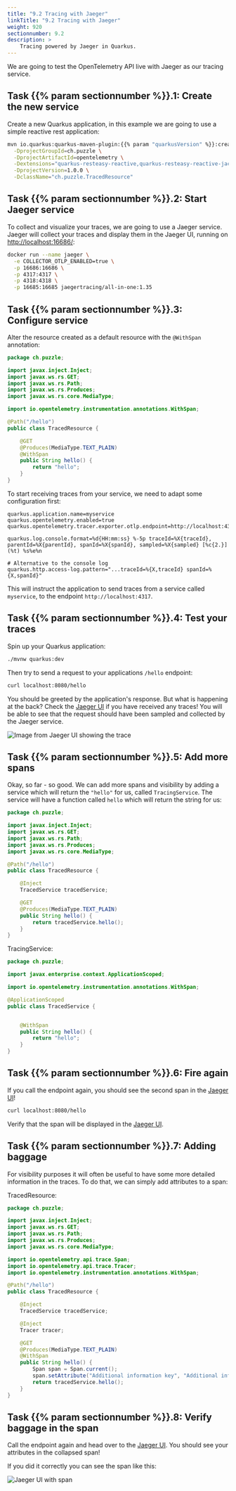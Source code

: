 ```yaml
---
title: "9.2 Tracing with Jaeger"
linkTitle: "9.2 Tracing with Jaeger"
weight: 920
sectionnumber: 9.2
description: >
    Tracing powered by Jaeger in Quarkus.
---
```


We are going to test the OpenTelemetry API live with Jaeger as our tracing service.


## Task {{% param sectionnumber %}}.1: Create the new service

Create a new Quarkus application, in this example we are going to use a simple reactive rest application:

```bash
mvn io.quarkus:quarkus-maven-plugin:{{% param "quarkusVersion" %}}:create \
  -DprojectGroupId=ch.puzzle \
  -DprojectArtifactId=opentelemetry \
  -Dextensions="quarkus-resteasy-reactive,quarkus-resteasy-reactive-jackson,quarkus-opentelemetry,quarkus-opentelemetry-exporter-otlp" \
  -DprojectVersion=1.0.0 \
  -DclassName="ch.puzzle.TracedResource"
```


## Task {{% param sectionnumber %}}.2: Start Jaeger service

To collect and visualize your traces, we are going to use a Jaeger service. Jaeger will collect your traces and display them in the Jaeger UI, running on [http://localhost:16686/](http://localhost:16686/):

```bash
docker run --name jaeger \
  -e COLLECTOR_OTLP_ENABLED=true \
  -p 16686:16686 \
  -p 4317:4317 \
  -p 4318:4318 \
  -p 16685:16685 jaegertracing/all-in-one:1.35
```


## Task {{% param sectionnumber %}}.3: Configure service

Alter the resource created as a default resource with the `@WithSpan` annotation:

```java
package ch.puzzle;

import javax.inject.Inject;
import javax.ws.rs.GET;
import javax.ws.rs.Path;
import javax.ws.rs.Produces;
import javax.ws.rs.core.MediaType;

import io.opentelemetry.instrumentation.annotations.WithSpan;

@Path("/hello")
public class TracedResource {

    @GET
    @Produces(MediaType.TEXT_PLAIN)
    @WithSpan
    public String hello() {
        return "hello";
    }
}
```

To start receiving traces from your service, we need to adapt some configuration first:

```properties
quarkus.application.name=myservice 
quarkus.opentelemetry.enabled=true 
quarkus.opentelemetry.tracer.exporter.otlp.endpoint=http://localhost:4317 

quarkus.log.console.format=%d{HH:mm:ss} %-5p traceId=%X{traceId}, parentId=%X{parentId}, spanId=%X{spanId}, sampled=%X{sampled} [%c{2.}] (%t) %s%e%n  

# Alternative to the console log
quarkus.http.access-log.pattern="...traceId=%{X,traceId} spanId=%{X,spanId}" 
```

This will instruct the application to send traces from a service called `myservice`, to the endpoint `http://localhost:4317`.


## Task {{% param sectionnumber %}}.4: Test your traces

Spin up your Quarkus application:

```bash
./mvnw quarkus:dev
```

Then try to send a request to your applications `/hello` endpoint:

```bash
curl localhost:8080/hello
```

You should be greeted by the application's response. But what is happening at the back? Check the [Jaeger UI](http://localhost:16686/) if you have received any traces! You will be able to see that the request should have been sampled and collected by the Jaeger service.

![Image from Jaeger UI showing the trace](img/first_trace.png)


## Task {{% param sectionnumber %}}.5: Add more spans

Okay, so far - so good. We can add more spans and visibility by adding a service which will return the `"hello"` for us, called `TracingService`. The service will have a function called `hello` which will return the string for us:

```java
package ch.puzzle;

import javax.inject.Inject;
import javax.ws.rs.GET;
import javax.ws.rs.Path;
import javax.ws.rs.Produces;
import javax.ws.rs.core.MediaType;

@Path("/hello")
public class TracedResource {

    @Inject
    TracedService tracedService;

    @GET
    @Produces(MediaType.TEXT_PLAIN)
    public String hello() {
        return tracedService.hello();
    }
}
```

TracingService:
```java
package ch.puzzle;

import javax.enterprise.context.ApplicationScoped;

import io.opentelemetry.instrumentation.annotations.WithSpan;

@ApplicationScoped
public class TracedService {


    @WithSpan
    public String hello() {
        return "hello";
    }
}
```


## Task {{% param sectionnumber %}}.6: Fire again

If you call the endpoint again, you should see the second span in the [Jaeger UI](http://localhost:16686/)!

```bash
curl localhost:8080/hello
```

Verify that the span will be displayed in the [Jaeger UI](http://localhost:16686/).


## Task {{% param sectionnumber %}}.7: Adding baggage

For visibility purposes it will often be useful to have some more detailed information in the traces. To do that, we can simply add attributes to a span:

TracedResource:
```java
package ch.puzzle;

import javax.inject.Inject;
import javax.ws.rs.GET;
import javax.ws.rs.Path;
import javax.ws.rs.Produces;
import javax.ws.rs.core.MediaType;

import io.opentelemetry.api.trace.Span;
import io.opentelemetry.api.trace.Tracer;
import io.opentelemetry.instrumentation.annotations.WithSpan;

@Path("/hello")
public class TracedResource {

    @Inject
    TracedService tracedService;

    @Inject
    Tracer tracer;

    @GET
    @Produces(MediaType.TEXT_PLAIN)
    @WithSpan
    public String hello() {
        Span span = Span.current();
        span.setAttribute("Additional information key", "Additional information value");
        return tracedService.hello();
    }
}
```


## Task {{% param sectionnumber %}}.8: Verify baggage in the span

Call the endpoint again and head over to the [Jaeger UI](http://localhost:16686/). You should see your attributes in the collapsed span!

If you did it correctly you can see the span like this:

![Jaeger UI with span](img/baggage_trace.png)
